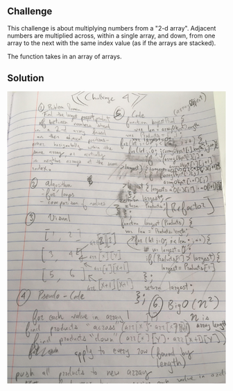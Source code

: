 ## Challenge
This challenge is about multiplying numbers from a "2-d array". Adjacent numbers are multiplied across, within a single array, and down, from one array to the next with the same index value (as if the arrays are stacked).

The function takes in an array of arrays.

## Solution
![](../assets/largest-product.jpg)